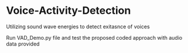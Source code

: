 # Voice-Activity-Detection

Utilizing sound wave energies to detect exitasnce of voices

Run VAD_Demo.py file and test the proposed coded approach with audio data provided
